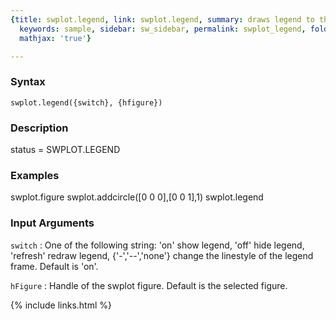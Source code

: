 ```yaml
---
{title: swplot.legend, link: swplot.legend, summary: draws legend to the swplot figure,
  keywords: sample, sidebar: sw_sidebar, permalink: swplot_legend, folder: swplot,
  mathjax: 'true'}

---
```


### Syntax

`swplot.legend({switch}, {hfigure})`

### Description

status = SWPLOT.LEGEND
 

### Examples

  swplot.figure
  swplot.addcircle([0 0 0],[0 0 1],1)
  swplot.legend

### Input Arguments

`switch`
: One of the following string:
      'on'                show legend,
      'off'               hide legend,
      'refresh'           redraw legend,
      {'-','--','none'}   change the linestyle of the legend
                          frame.
  Default is 'on'.

`hFigure`
: Handle of the swplot figure. Default is the selected
  figure.

{% include links.html %}
